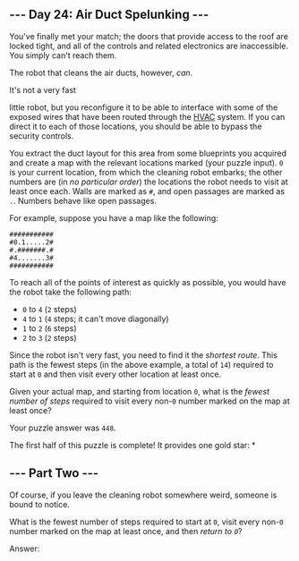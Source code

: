--- Day 24: Air Duct Spelunking ---
-----------------------------------

You've finally met your match; the doors that provide access to the roof
are locked tight, and all of the controls and related electronics are
inaccessible. You simply can't reach them.

The robot that cleans the air ducts, however, *can*.

It's not a very fast

little robot, but you reconfigure it to be able to interface with some
of the exposed wires that have been routed through the [HVAC] system.
If you can direct it to each of those locations, you should be able to
bypass the security controls.

You extract the duct layout for this area from some blueprints you
acquired and create a map with the relevant locations marked (your
puzzle input). `0` is your current location, from which the cleaning
robot embarks; the other numbers are (in *no particular order*) the
locations the robot needs to visit at least once each. Walls are marked
as `#`, and open passages are marked as `.`. Numbers behave like open
passages.

For example, suppose you have a map like the following:

    ###########
    #0.1.....2#
    #.#######.#
    #4.......3#
    ###########

To reach all of the points of interest as quickly as possible, you would
have the robot take the following path:

-   `0` to `4` (`2` steps)
-   `4` to `1` (`4` steps; it can't move diagonally)
-   `1` to `2` (`6` steps)
-   `2` to `3` (`2` steps)

Since the robot isn't very fast, you need to find it the *shortest
route*. This path is the fewest steps (in the above example, a total of
`14`) required to start at `0` and then visit every other location at
least once.

Given your actual map, and starting from location `0`, what is the
*fewest number of steps* required to visit every non-`0` number marked
on the map at least once?

Your puzzle answer was `448`.

The first half of this puzzle is complete! It provides one gold star: \*

--- Part Two ---
----------------

Of course, if you leave the cleaning robot somewhere weird, someone is
bound to notice.

What is the fewest number of steps required to start at `0`, visit every
non-`0` number marked on the map at least once, and then *return to
`0`*?

Answer:

  [HVAC]: https://en.wikipedia.org/wiki/HVAC
